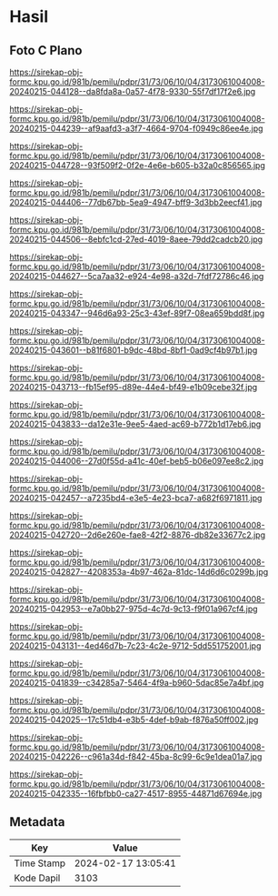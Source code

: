 # Hasil

## Foto C Plano

https://sirekap-obj-formc.kpu.go.id/981b/pemilu/pdpr/31/73/06/10/04/3173061004008-20240215-044128--da8fda8a-0a57-4f78-9330-55f7df17f2e6.jpg

https://sirekap-obj-formc.kpu.go.id/981b/pemilu/pdpr/31/73/06/10/04/3173061004008-20240215-044239--af9aafd3-a3f7-4664-9704-f0949c86ee4e.jpg

https://sirekap-obj-formc.kpu.go.id/981b/pemilu/pdpr/31/73/06/10/04/3173061004008-20240215-044728--93f509f2-0f2e-4e6e-b605-b32a0c856565.jpg

https://sirekap-obj-formc.kpu.go.id/981b/pemilu/pdpr/31/73/06/10/04/3173061004008-20240215-044406--77db67bb-5ea9-4947-bff9-3d3bb2eecf41.jpg

https://sirekap-obj-formc.kpu.go.id/981b/pemilu/pdpr/31/73/06/10/04/3173061004008-20240215-044506--8ebfc1cd-27ed-4019-8aee-79dd2cadcb20.jpg

https://sirekap-obj-formc.kpu.go.id/981b/pemilu/pdpr/31/73/06/10/04/3173061004008-20240215-044627--5ca7aa32-e924-4e98-a32d-7fdf72786c46.jpg

https://sirekap-obj-formc.kpu.go.id/981b/pemilu/pdpr/31/73/06/10/04/3173061004008-20240215-043347--946d6a93-25c3-43ef-89f7-08ea659bdd8f.jpg

https://sirekap-obj-formc.kpu.go.id/981b/pemilu/pdpr/31/73/06/10/04/3173061004008-20240215-043601--b81f6801-b9dc-48bd-8bf1-0ad9cf4b97b1.jpg

https://sirekap-obj-formc.kpu.go.id/981b/pemilu/pdpr/31/73/06/10/04/3173061004008-20240215-043713--fb15ef95-d89e-44e4-bf49-e1b09cebe32f.jpg

https://sirekap-obj-formc.kpu.go.id/981b/pemilu/pdpr/31/73/06/10/04/3173061004008-20240215-043833--da12e31e-9ee5-4aed-ac69-b772b1d17eb6.jpg

https://sirekap-obj-formc.kpu.go.id/981b/pemilu/pdpr/31/73/06/10/04/3173061004008-20240215-044006--27d0f55d-a41c-40ef-beb5-b06e097ee8c2.jpg

https://sirekap-obj-formc.kpu.go.id/981b/pemilu/pdpr/31/73/06/10/04/3173061004008-20240215-042457--a7235bd4-e3e5-4e23-bca7-a682f6971811.jpg

https://sirekap-obj-formc.kpu.go.id/981b/pemilu/pdpr/31/73/06/10/04/3173061004008-20240215-042720--2d6e260e-fae8-42f2-8876-db82e33677c2.jpg

https://sirekap-obj-formc.kpu.go.id/981b/pemilu/pdpr/31/73/06/10/04/3173061004008-20240215-042827--4208353a-4b97-462a-81dc-14d6d6c0299b.jpg

https://sirekap-obj-formc.kpu.go.id/981b/pemilu/pdpr/31/73/06/10/04/3173061004008-20240215-042953--e7a0bb27-975d-4c7d-9c13-f9f01a967cf4.jpg

https://sirekap-obj-formc.kpu.go.id/981b/pemilu/pdpr/31/73/06/10/04/3173061004008-20240215-043131--4ed46d7b-7c23-4c2e-9712-5dd551752001.jpg

https://sirekap-obj-formc.kpu.go.id/981b/pemilu/pdpr/31/73/06/10/04/3173061004008-20240215-041839--c34285a7-5464-4f9a-b960-5dac85e7a4bf.jpg

https://sirekap-obj-formc.kpu.go.id/981b/pemilu/pdpr/31/73/06/10/04/3173061004008-20240215-042025--17c51db4-e3b5-4def-b9ab-f876a50ff002.jpg

https://sirekap-obj-formc.kpu.go.id/981b/pemilu/pdpr/31/73/06/10/04/3173061004008-20240215-042226--c961a34d-f842-45ba-8c99-6c9e1dea01a7.jpg

https://sirekap-obj-formc.kpu.go.id/981b/pemilu/pdpr/31/73/06/10/04/3173061004008-20240215-042335--16fbfbb0-ca27-4517-8955-44871d67694e.jpg


## Metadata

| Key        | Value               |
| ---------- | ------------------- |
| Time Stamp | 2024-02-17 13:05:41 |
| Kode Dapil | 3103                |



